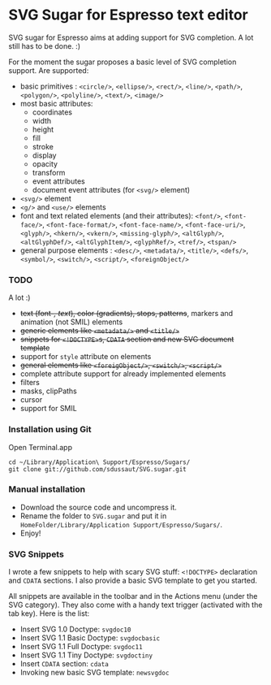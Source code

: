 # SVG Sugar for Espresso text editor

SVG sugar for Espresso aims at adding support for SVG completion. A lot still has to be done. :)


For the moment the sugar proposes a basic level of SVG completion support. Are supported:

- basic primitives : `<circle/>`, `<ellipse/>`, `<rect/>`, `<line/>`, `<path/>`, `<polygon/>`, `<polyline/>`, `<text/>`, `<image/>`
- most basic attributes:
	- coordinates
	- width
	- height
	- fill
	- stroke
	- display
	- opacity
	- transform
	- event attributes
	- document event attributes (for `<svg/>` element)
- `<svg/>` element
- `<g/>` and `<use/>` elements
- font and text related elements (and their attributes): `<font/>`, `<font-face/>`, `<font-face-format/>`, `<font-face-name/>`, `<font-face-uri/>`, `<glyph/>`, `<hkern/>`, `<vkern/>`, `<missing-glyph/>`, `<altGlyph/>`, `<altGlyphDef/>`, `<altGlyphItem/>`, `<glyphRef/>`, `<tref/>`, `<tspan/>`
- general purpose elements : `<desc/>`, `<metadata/>`, `<title/>`, `<defs/>`, `<symbol/>`, `<switch/>`, `<script/>`, `<foreignObject/>`


### TODO

A lot :)

- <del>text (font-*, text*), color (gradients), stops, patterns</del>, markers and animation (not SMIL) elements
- <del>generic elements like `<metadata/>` and `<title/>`</del>
- <del>snippets for `<!DOCTYPE>`s, `CDATA` section and new SVG document template</del>
- support for `style` attribute on elements
- <del>general elements like `<foreigObject/>`, `<switch/>`, `<script/>`</del>
- complete attribute support for already implemented elements
- filters
- masks, clipPaths
- cursor
- support for SMIL


### Installation using Git

Open Terminal.app

	cd ~/Library/Application\ Support/Espresso/Sugars/
	git clone git://github.com/sdussaut/SVG.sugar.git



### Manual installation

- Download the source code and uncompress it.
- Rename the folder to `SVG.sugar` and put it in `HomeFolder/Library/Application Support/Espresso/Sugars/`.
- Enjoy!



### SVG Snippets
I wrote a few snippets to help with scary SVG stuff: `<!DOCTYPE>` declaration and `CDATA` sections. I also provide a basic SVG template to get you started.

All snippets are available in the toolbar and in the Actions menu (under the SVG category). They also come with a handy text trigger (activated with the tab key). Here is the list:

- Insert SVG 1.0 Doctype: `svgdoc10`
- Insert SVG 1.1 Basic Doctype: `svgdocbasic`
- Insert SVG 1.1 Full Doctype: `svgdoc11`
- Insert SVG 1.1 Tiny Doctype: `svgdoctiny`
- Insert `CDATA` section: `cdata`
- Invoking new basic SVG template: `newsvgdoc`

